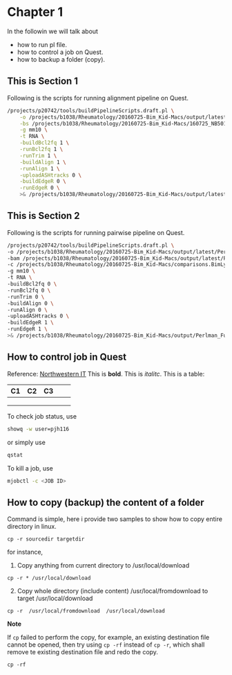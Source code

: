 # Chapter 1 
In the followin we will talk about
* how to run pl file.
* how to control a job on Quest.
* how to backup a folder (copy).

## This is Section 1
Following is the scripts for running alignment pipeline on Quest.

```sh
/projects/p20742/tools/buildPipelineScripts.draft.pl \
    -o /projects/b1038/Rheumatology/20160725-Bim_Kid-Macs/output/latest  \
    -bs /projects/b1038/Rheumatology/20160725-Bim_Kid-Macs/160725_NB501488_0017_AH5KLLBGXY \
    -g mm10 \
    -t RNA \
    -buildBcl2fq 1 \
    -runBcl2fq 1 \
    -runTrim 1 \
    -buildAlign 1 \
    -runAlign 1 \
    -uploadASHtracks 0 \
    -buildEdgeR 0 \
    -runEdgeR 0 \
    >& /projects/b1038/Rheumatology/20160725-Bim_Kid-Macs/output/latest/kidney_macs_output.log &
```


## This is Section 2
Following is the scripts for running pairwise pipeline on Quest.

```sh
/projects/p20742/tools/buildPipelineScripts.draft.pl \
-o /projects/b1038/Rheumatology/20160725-Bim_Kid-Macs/output/latest/Perlman_FuNien_20160725 \
-bam /projects/b1038/Rheumatology/20160725-Bim_Kid-Macs/output/latest/Perlman_FuNien_20160725/bam \
-c /projects/b1038/Rheumatology/20160725-Bim_Kid-Macs/comparisons.BimLysMBimTrif.csv \
-g mm10 \
-t RNA \
-buildBcl2fq 0 \
-runBcl2fq 0 \
-runTrim 0 \
-buildAlign 0 \
-runAlign 0 \
-uploadASHtracks 0 \
-buildEdgeR 1 \
-runEdgeR 1 \
>& /projects/b1038/Rheumatology/20160725-Bim_Kid-Macs/output/Perlman_FuNien_20160725/KidneyMacs_Mouse_EdgeR &
```

## How to control job in Quest

Reference: [Northwestern IT](http://www.it.northwestern.edu/research/user-services/quest/job-management.html)
This is **bold**. This is *italitc*.
This is a table:

| C1|C2 |C3 |   |   |
|---|---|---|---|---|
|   |   |   |   |   |
|   |   |   |   |   |
|   |   |   |   |   |

To check job status, use
```sh
showq -w user=pjh116
```
or simply use
```sh
qstat
```
To kill a job, use
```sh
mjobctl -c <JOB ID>
```
## How to copy (backup) the content of a folder

Command is simple, here i provide two samples to show how to copy entire directory in linux.

```
cp -r sourcedir targetdir
```

for instance,

1. Copy anything from current directory to /usr/local/download

```
cp -r * /usr/local/download
```

2. Copy whole directory (include content) /usr/local/fromdownload to target /usr/local/download

```
cp -r  /usr/local/fromdownload  /usr/local/download
```

**Note** 

If `cp` failed to perform the copy, for example, an existing destination file cannot be opened, then try using `cp -rf` instead of `cp -r`, which shall remove te existing destination file and redo the copy.
```
cp -rf
```



